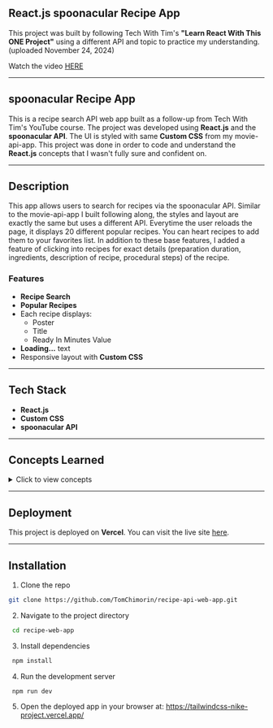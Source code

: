 ## React.js spoonacular Recipe App

This project was built by following Tech With Tim's **"Learn React With This ONE Project"** using a different API and topic to practice my understanding.
(uploaded November 24, 2024)

Watch the video [HERE](https://www.youtube.com/watch?v=G6D9cBaLViA&ab_channel=TechWithTim)

---

## spoonacular Recipe App

This is a recipe search API web app built as a follow-up from Tech With Tim's YouTube course. The project was developed using **React.js** and the **spoonacular API**. The UI is styled with same **Custom CSS** from my movie-api-app. This project was done in order to code and understand the **React.js** concepts that I wasn't fully sure and confident on.

---

## Description

This app allows users to search for recipes via the spoonacular API. Similar to the movie-api-app I built following along, the styles and layout are exactly the same but uses a different API. Everytime the user reloads the page, it displays 20 different popular recipes. You can heart recipes to add them to your favorites list. In addition to these base features, I added a feature of clicking into recipes for exact details (preparation duration, ingredients, description of recipe, procedural steps) of the recipe. 

### Features
- **Recipe Search** 
- **Popular Recipes**
- Each recipe displays:
  - Poster
  - Title
  - Ready In Minutes Value
- **Loading...** text
-  Responsive layout with **Custom CSS**

---

## Tech Stack

- **React.js**
- **Custom CSS**
- **spoonacular API**

---

## Concepts Learned

<details>
<summary>Click to view concepts</summary>

- Custom CSS setup 
- React hooks:  
  - `useState`  
  - `useEffect`  
- Working with third-party APIs (spoonacular)  
- Routing for different tabs

</details>

---

## Deployment

This project is deployed on **Vercel**. You can visit the live site [here](https://tailwindcss-nike-project.vercel.app/).

---

## Installation

1. Clone the repo  
```bash
git clone https://github.com/TomChimorin/recipe-api-web-app.git
```

2. Navigate to the project directory 
  ```bash
   cd recipe-web-app
  ```

3. Install dependencies
  ```bash
   npm install
  ```
4. Run the development server
  ```bash
   npm run dev
  ```
5. Open the deployed app in your browser at: https://tailwindcss-nike-project.vercel.app/
